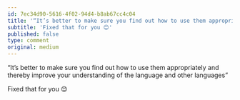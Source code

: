 ```yaml
---
id: 7ec34d90-5616-4f02-94d4-b8ab67cc4c04
title: '“It’s better to make sure you find out how to use them appropriately and thereby improve your…'
subtitle: 'Fixed that for you 😊'
published: false
type: comment
original: medium
---
```




“It’s better to make sure you find out how to use them appropriately and thereby improve your understanding of the language and other languages”

Fixed that for you 😊

